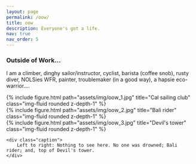 ```yaml
---
layout: page
permalink: /oow/
title: oow
description: Everyone's got a life.
nav: true
nav_order: 5
---
```

### Outside of Work...

I am a climber, dinghy sailor/instructor, cyclist, barista (coffee snob), rusty diver, NOLSies WFR, painter, troublemaker (in a good way), a hapsie eco-warrior....


<div class="container-fluid">
	<div class="row">
		<div class="col-sm mt mt-md-0">
			{% include figure.html path="assets/img/oow_1.jpg" title="Cal sailing club" class="img-fluid rounded z-depth-1" %}
		</div>
		<div class="col-sm mt mt-md-0">
			{% include figure.html path="assets/img/oow_2.jpg" title="Bali rider" class="img-fluid rounded z-depth-1" %}
		</div>
		<div class="col-sm mt mt-md-0">
			{% include figure.html path="assets/img/oow_3.jpg" title="Devil's tower" class="img-fluid rounded z-depth-1" %}
		</div>
	</div>
	
	<div class="caption">
		Left to right: Nothing to see here. No one was drowned; Bali rider; and, top of Devil's tower.
	</div>
</div>


